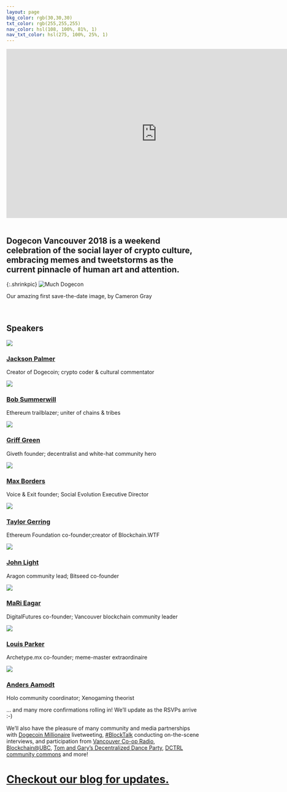 ```yaml
---
layout: page
bkg_color: rgb(30,30,30)
txt_color: rgb(255,255,255)
nav_color: hsl(108, 100%, 81%, 1)
nav_txt_color: hsl(275, 100%, 25%, 1)
---
```


<div class="horizontallyCenter">
  <iframe width="784" height="441" src="https://www.youtube.com/embed/ZnoxBkj4gi0?rel=0" frameborder="0" allow="autoplay; encrypted-media" allowfullscreen></iframe>
</div>

<br>

## Dogecon Vancouver 2018 is a weekend celebration of the social layer of crypto culture, embracing memes and tweetstorms as the current pinnacle of human art and attention.

{:.shrinkpic}
![Much Dogecon](/images/posters/dogecon_event.png)
  <figcaption>Our amazing first save-the-date image, by Cameron Gray</figcaption>
  <br>
  <br>


## Speakers

<div class="tiles">
  <div class="columnTile oneThirdWidth">
    <img class="dogeMask" src="/images/speakers/jacksonpalmer.png" />
    <h3><a href="https://ummjackson.com/" target="_blank">Jackson Palmer</a></h3>
    <p>Creator of Dogecoin; crypto coder & cultural commentator</p>
  </div>
  <div class="columnTile oneThirdWidth">
    <img class="dogeMask" src="/images/speakers/bobsummerwill.jpeg" />
    <h3><a href="https://bobsummerwill.com/" target="_blank">Bob Summerwill</a></h3>
    <p>Ethereum trailblazer; uniter of chains & tribes</p>
  </div>
  <div class="columnTile oneThirdWidth">
    <img class="dogeMask" src="/images/speakers/griffgreen.jpg" />
    <h3><a href="https://giveth.io/" target="_blank">Griff Green</a></h3>
    <p>Giveth founder; decentralist and white-hat community hero</p>
  </div>
  <div class="columnTile oneThirdWidth">
    <img class="dogeMask" src="/images/speakers/maxborders.jpeg" />
    <h3><a href="http://social-evolution.com/" target="_blank">Max Borders</a></h3>
    <p>Voice & Exit founder; Social Evolution Executive Director</p>
  </div>
  <div class="columnTile oneThirdWidth">
    <img class="dogeMask" src="/images/speakers/taylorgerring.jpeg" />
    <h3><a href="https://blockchain.wtf/" target="_blank">Taylor Gerring</a></h3>
    <p>Ethereum Foundation co-founder;creator of Blockchain.WTF</p>
  </div>
  <div class="columnTile oneThirdWidth">
    <img class="dogeMask" src="/images/speakers/johnlight.jpeg" />
    <h3><a href="https://lightco.in/" target="_blank">John Light</a></h3>
    <p>Aragon community lead; Bitseed co-founder</p>
  </div>
  <div class="columnTile oneThirdWidth">
    <img class="dogeMask" src="/images/speakers/marieagar.jpg" />
    <h3><a href="http://www.digitalfutures.co/mari-eagar/" target="_blank">MaRi Eagar</a></h3>
    <p>DigitalFutures co-founder; Vancouver blockchain community leader</p>
  </div>
  <div class="columnTile oneThirdWidth">
    <img class="dogeMask" src="/images/speakers/louisparker.jpg" />
    <h3><a href="http://archetype.mx/" target="_blank">Louis Parker</a></h3>
    <p>Archetype.mx co-founder; meme-master extraordinaire</p>
  </div>
  <div class="columnTile oneThirdWidth">
    <img class="dogeMask" src="/images/speakers/andersaamodt.jpg" />
    <h3><a href="http://andersaamodt.com/" target="_blank">Anders Aamodt</a></h3>
    <p>Holo community coordinator; Xenogaming theorist</p>
  </div>
</div>

… and many more confirmations rolling in! We’ll update as the RSVPs arrive :-)

We’ll also have the pleasure of many community and media partnerships with [Dogecoin Millionaire](https://twitter.com/sabotagebeats) livetweeting, [#BlockTalk](https://www.youtube.com/channel/UCpfB0lyoKDCKX8wZ7a-K-dw) conducting on-the-scene interviews, and participation from [Vancouver Co-op Radio](http://www.coopradio.org/), [Blockchain@UBC](https://blockchainubc.ca/), [Tom and Gary’s Decentralized Dance Party](www.theddp.com), [DCTRL community commons](www.dctrl.ca) and more!

# [Checkout our blog for updates.](http://medium.com/dogecon)
